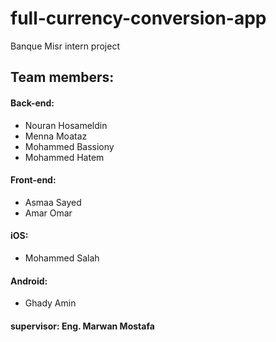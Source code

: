 # full-currency-conversion-app
Banque Misr intern project

## Team members:

#### Back-end:
- Nouran Hosameldin
- Menna Moataz
- Mohammed Bassiony
- Mohammed Hatem

#### Front-end:
- Asmaa Sayed
- Amar Omar

#### iOS:
- Mohammed Salah

#### Android:
- Ghady Amin

#### supervisor: Eng. Marwan Mostafa
